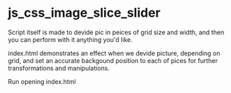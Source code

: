 # js_css_image_slice_slider

Script itself is made to devide pic in peices of grid size and width, and then you can perform with it anything you'd like.

index.html demonstrates an effect when we devide  picture, depending on grid, and set an accurate backgound position to each of pices for further transformations and manipulations.

Run opening index.html